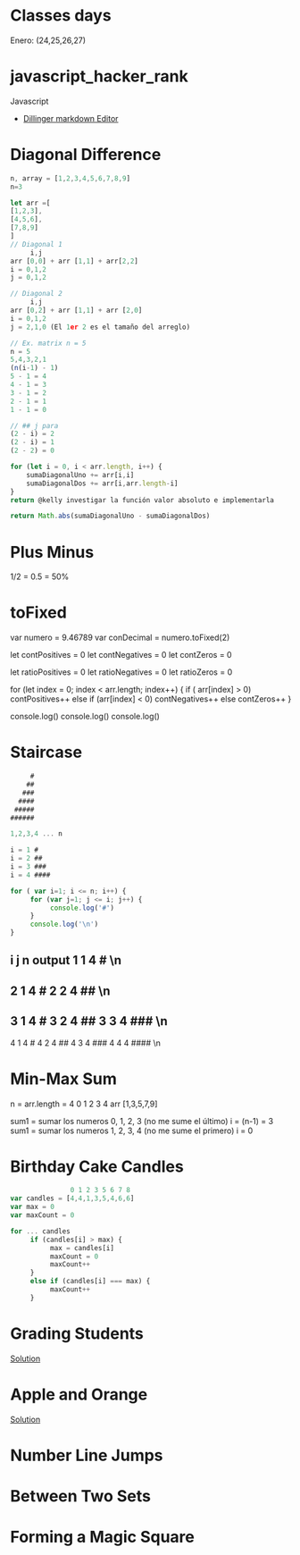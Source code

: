 # Classes days

Enero: (24,25,26,27)

# javascript_hacker_rank
Javascript
- [Dillinger markdown Editor](https://dillinger.io/)

# Diagonal Difference

```js
n, array = [1,2,3,4,5,6,7,8,9]
n=3

let arr =[
[1,2,3],
[4,5,6],
[7,8,9]
]
// Diagonal 1
     i,j
arr [0,0] + arr [1,1] + arr[2,2]
i = 0,1,2
j = 0,1,2

// Diagonal 2
     i,j
arr [0,2] + arr [1,1] + arr [2,0]
i = 0,1,2
j = 2,1,0 (El 1er 2 es el tamaño del arreglo)

// Ex. matrix n = 5
n = 5
5,4,3,2,1
(n(i-1) - 1)
5 - 1 = 4
4 - 1 = 3
3 - 1 = 2
2 - 1 = 1
1 - 1 = 0

// ## j para 
(2 - i) = 2
(2 - i) = 1
(2 - 2) = 0

for (let i = 0, i < arr.length, i++) {
    sumaDiagonalUno += arr[i,i]
    sumaDiagonalDos += arr[i,arr.length-i]
}
return @kelly investigar la función valor absoluto e implementarla

return Math.abs(sumaDiagonalUno - sumaDiagonalDos)

```



# Plus Minus
1/2 = 0.5 = 50%
# toFixed
var numero = 9.46789
var conDecimal = numero.toFixed(2) 

let contPositives = 0
let contNegatives = 0
let contZeros = 0

let ratioPositives = 0
let ratioNegatives = 0
let ratioZeros = 0

for (let index = 0; index < arr.length; index++) {
     if ( arr[index] > 0)
          contPositives++
     else if (arr[index] < 0)
          contNegatives++
     else
          contZeros++
}

console.log()
console.log()
console.log()


# Staircase

```js
     #
    ##
   ###
  ####
 #####
######

1,2,3,4 ... n

i = 1 # 
i = 2 ##
i = 3 ###
i = 4 ####

for ( var i=1; i <= n; i++) {
     for (var j=1; j <= i; j++) {
          console.log('#')
     }
     console.log('\n')
}
```
i    j    n    output
1    1    4    # \n
----
2    1    4    #
2    2    4    ## \n
----
3    1    4    #
3    2    4    ##
3    3    4    ### \n
----
4    1    4    #
4    2    4    ##
4    3    4    ###
4    4    4    #### \n



# Min-Max Sum
n = arr.length = 4
     0 1 2 3 4
arr [1,3,5,7,9]

sum1 = sumar los numeros 0, 1, 2, 3 (no me sume el último) i = (n-1) = 3
sum1 = sumar los numeros 1, 2, 3, 4 (no me sume el primero) i = 0


# Birthday Cake Candles

```js
               0 1 2 3 5 6 7 8
var candles = [4,4,1,3,5,4,6,6]
var max = 0
var maxCount = 0

for ... candles
     if (candles[i] > max) {
          max = candles[i]
          maxCount = 0 
          maxCount++
     }
     else if (candles[i] === max) {
          maxCount++
     }

```

# Grading Students
[Solution](./00_problems/GradingStudents.js)

# Apple and Orange
[Solution](./00_problems/AppleAndOrange.js)

# Number Line Jumps

# Between Two Sets


# Forming a Magic Square
